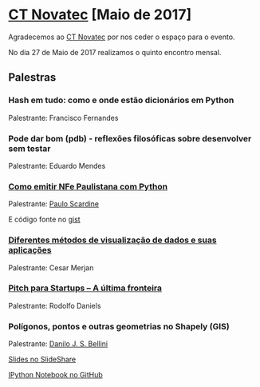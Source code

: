 # [CT Novatec][0] [Maio de 2017]


Agradecemos ao [CT Novatec][1] por nos ceder o espaço para o evento.

No dia 27 de Maio de 2017 realizamos o quinto encontro mensal.


## Palestras

### Hash em tudo: como e onde estão dicionários em Python

Palestrante: Francisco Fernandes



### Pode dar bom (pdb) - reflexões filosóficas sobre desenvolver sem testar

Palestrante: Eduardo Mendes



### [Como emitir NFe Paulistana com Python][6]

Palestrante: [Paulo Scardine][8]

E código fonte no [gist][7]



### [Diferentes métodos de visualização de dados e suas aplicações][9]

Palestrante: Cesar Merjan



### [Pitch para Startups – A última fronteira][5]

Palestrante: Rodolfo Daniels



### Polígonos, pontos e outras geometrias no Shapely (GIS)

Palestrante: [Danilo J. S. Bellini][2]

[Slides no SlideShare][3]

[IPython Notebook no GitHub][4]


[0]: https://www.meetup.com/pt-BR/Grupy-SP/events/240054524/
[1]: http://ctnovatec.com.br/
[2]: https://github.com/danilobellini
[3]: https://www.slideshare.net/djsbellini/20170527-grupysp-polgonos-pontos-e-outras-geometrias-no-shapely-gis
[4]: https://github.com/danilobellini/notebooks/blob/master/2017-05-27_Shapely.ipynb
[5]: https://www.slideshare.net/mobile/RodolfoGarcia14/pitch-para-startups
[6]: https://goo.gl/zWHixW
[7]: https://gist.github.com/scardine/ee6016c41c5cabcb36919cd680843e53
[8]: https://github.com/scardine
[9]: https://github.com/rg3915/fs2w/tree/master/material/business_intelligence
